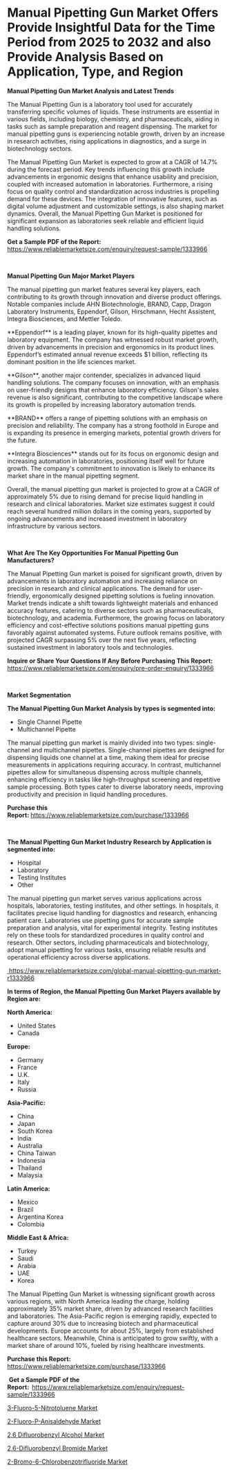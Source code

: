 <p><h1>Manual Pipetting Gun Market Offers Provide Insightful Data for the Time Period from 2025 to 2032 and also Provide Analysis Based on Application, Type, and Region</h1></p><p><strong>Manual Pipetting Gun Market Analysis and Latest Trends</strong></p>
<p><p>The Manual Pipetting Gun is a laboratory tool used for accurately transferring specific volumes of liquids. These instruments are essential in various fields, including biology, chemistry, and pharmaceuticals, aiding in tasks such as sample preparation and reagent dispensing. The market for manual pipetting guns is experiencing notable growth, driven by an increase in research activities, rising applications in diagnostics, and a surge in biotechnology sectors. </p><p>The Manual Pipetting Gun Market is expected to grow at a CAGR of 14.7% during the forecast period. Key trends influencing this growth include advancements in ergonomic designs that enhance usability and precision, coupled with increased automation in laboratories. Furthermore, a rising focus on quality control and standardization across industries is propelling demand for these devices. The integration of innovative features, such as digital volume adjustment and customizable settings, is also shaping market dynamics. Overall, the Manual Pipetting Gun Market is positioned for significant expansion as laboratories seek reliable and efficient liquid handling solutions.</p></p>
<p><strong>Get a Sample PDF of the Report:&nbsp;</strong> <a href="https://www.reliablemarketsize.com/enquiry/request-sample/1333966?utm_campaign=1898&utm_medium=2&utm_source=Github&utm_content=ia&utm_term=24032025&utm_id=manual-pipetting-gun">https://www.reliablemarketsize.com/enquiry/request-sample/1333966</a></p>
<p>&nbsp;</p>
<p><strong>Manual Pipetting Gun Major Market Players</strong></p>
<p><p>The manual pipetting gun market features several key players, each contributing to its growth through innovation and diverse product offerings. Notable companies include AHN Biotechnologie, BRAND, Capp, Dragon Laboratory Instruments, Eppendorf, Gilson, Hirschmann, Hecht Assistent, Integra Biosciences, and Mettler Toledo.</p><p>**Eppendorf** is a leading player, known for its high-quality pipettes and laboratory equipment. The company has witnessed robust market growth, driven by advancements in precision and ergonomics in its product lines. Eppendorf’s estimated annual revenue exceeds $1 billion, reflecting its dominant position in the life sciences market.</p><p>**Gilson**, another major contender, specializes in advanced liquid handling solutions. The company focuses on innovation, with an emphasis on user-friendly designs that enhance laboratory efficiency. Gilson's sales revenue is also significant, contributing to the competitive landscape where its growth is propelled by increasing laboratory automation trends.</p><p>**BRAND** offers a range of pipetting solutions with an emphasis on precision and reliability. The company has a strong foothold in Europe and is expanding its presence in emerging markets, potential growth drivers for the future.</p><p>**Integra Biosciences** stands out for its focus on ergonomic design and increasing automation in laboratories, positioning itself well for future growth. The company's commitment to innovation is likely to enhance its market share in the manual pipetting segment.</p><p>Overall, the manual pipetting gun market is projected to grow at a CAGR of approximately 5% due to rising demand for precise liquid handling in research and clinical laboratories. Market size estimates suggest it could reach several hundred million dollars in the coming years, supported by ongoing advancements and increased investment in laboratory infrastructure by various sectors.</p></p>
<p>&nbsp;</p>
<p><strong>What Are The Key Opportunities For Manual Pipetting Gun Manufacturers?</strong></p>
<p><p>The Manual Pipetting Gun market is poised for significant growth, driven by advancements in laboratory automation and increasing reliance on precision in research and clinical applications. The demand for user-friendly, ergonomically designed pipetting solutions is fueling innovation. Market trends indicate a shift towards lightweight materials and enhanced accuracy features, catering to diverse sectors such as pharmaceuticals, biotechnology, and academia. Furthermore, the growing focus on laboratory efficiency and cost-effective solutions positions manual pipetting guns favorably against automated systems. Future outlook remains positive, with projected CAGR surpassing 5% over the next five years, reflecting sustained investment in laboratory tools and technologies.</p></p>
<p><strong>Inquire or Share Your Questions If Any Before Purchasing This Report:</strong> <a href="https://www.reliablemarketsize.com/enquiry/pre-order-enquiry/1333966?utm_campaign=1898&utm_medium=2&utm_source=Github&utm_content=ia&utm_term=24032025&utm_id=manual-pipetting-gun">https://www.reliablemarketsize.com/enquiry/pre-order-enquiry/1333966</a></p>
<p>&nbsp;</p>
<p><strong>Market Segmentation</strong></p>
<p><strong>The Manual Pipetting Gun Market Analysis by types is segmented into:</strong></p>
<p><ul><li>Single Channel Pipette</li><li>Multichannel Pipette</li></ul></p>
<p><p>The manual pipetting gun market is mainly divided into two types: single-channel and multichannel pipettes. Single-channel pipettes are designed for dispensing liquids one channel at a time, making them ideal for precise measurements in applications requiring accuracy. In contrast, multichannel pipettes allow for simultaneous dispensing across multiple channels, enhancing efficiency in tasks like high-throughput screening and repetitive sample processing. Both types cater to diverse laboratory needs, improving productivity and precision in liquid handling procedures.</p></p>
<p><strong>Purchase this Report:&nbsp;</strong><a href="https://www.reliablemarketsize.com/purchase/1333966?utm_campaign=1898&utm_medium=2&utm_source=Github&utm_content=ia&utm_term=24032025&utm_id=manual-pipetting-gun">https://www.reliablemarketsize.com/purchase/1333966</a></p>
<p>&nbsp;</p>
<p><strong>The Manual Pipetting Gun Market Industry Research by Application is segmented into:</strong></p>
<p><ul><li>Hospital</li><li>Laboratory</li><li>Testing Institutes</li><li>Other</li></ul></p>
<p><p>The manual pipetting gun market serves various applications across hospitals, laboratories, testing institutes, and other settings. In hospitals, it facilitates precise liquid handling for diagnostics and research, enhancing patient care. Laboratories use pipetting guns for accurate sample preparation and analysis, vital for experimental integrity. Testing institutes rely on these tools for standardized procedures in quality control and research. Other sectors, including pharmaceuticals and biotechnology, adopt manual pipetting for various tasks, ensuring reliable results and operational efficiency across diverse applications.</p></p>
<p><a href="https://www.reliablemarketsize.com/global-manual-pipetting-gun-market-r1333966?utm_campaign=1898&utm_medium=2&utm_source=Github&utm_content=ia&utm_term=24032025&utm_id=manual-pipetting-gun">&nbsp;https://www.reliablemarketsize.com/global-manual-pipetting-gun-market-r1333966</a></p>
<p><strong>In terms of Region, the Manual Pipetting Gun Market Players available by Region are:</strong></p>
<p>
    <p> <strong> North America: </strong>
        <ul>
            <li>United States</li>
            <li>Canada</li>
        </ul>
        </p> 
    <p> <strong> Europe: </strong>
        <ul>
            <li>Germany</li>
            <li>France</li>
            <li>U.K.</li>
            <li>Italy</li>
            <li>Russia</li>
        </ul>
        </p> 
    <p> <strong> Asia-Pacific: </strong>
        <ul>
            <li>China</li>
            <li>Japan</li>
            <li>South Korea</li>
            <li>India</li>
            <li>Australia</li>
            <li>China Taiwan</li>
            <li>Indonesia</li>
            <li>Thailand</li>
            <li>Malaysia</li>
        </ul>
        </p> 
    <p> <strong> Latin America: </strong>
        <ul>
            <li>Mexico</li>
            <li>Brazil</li>
            <li>Argentina Korea</li>
            <li>Colombia</li>
        </ul>
        </p> 
    <p> <strong> Middle East & Africa: </strong>
        <ul>
            <li>Turkey</li>
            <li>Saudi</li>
            <li>Arabia</li>
            <li>UAE</li>
            <li>Korea</li>
        </ul>
    </p>
    </p>
<p><p>The Manual Pipetting Gun Market is witnessing significant growth across various regions, with North America leading the charge, holding approximately 35% market share, driven by advanced research facilities and laboratories. The Asia-Pacific region is emerging rapidly, expected to capture around 30% due to increasing biotech and pharmaceutical developments. Europe accounts for about 25%, largely from established healthcare sectors. Meanwhile, China is anticipated to grow swiftly, with a market share of around 10%, fueled by rising healthcare investments.</p></p>
<p><strong>Purchase this Report: </strong><a href="https://www.reliablemarketsize.com/purchase/1333966?utm_campaign=1898&utm_medium=2&utm_source=Github&utm_content=ia&utm_term=24032025&utm_id=manual-pipetting-gun">https://www.reliablemarketsize.com/purchase/1333966</a></p>
<p>&nbsp;<strong>Get a Sample PDF of the Report:&nbsp;&nbsp;</strong><a href="https://www.reliablemarketsize.com/enquiry/request-sample/1333966?utm_campaign=1898&utm_medium=2&utm_source=Github&utm_content=ia&utm_term=24032025&utm_id=manual-pipetting-gun">https://www.reliablemarketsize.com/enquiry/request-sample/1333966</a></p>
<p><strong></strong></p>
<p><p><a href="https://github.com/duerknikko44/Market-Research-Report-List-1/blob/main/3-fluoro-5-nitrotoluene-market.md?utm_campaign=1898&utm_medium=2&utm_source=Github&utm_content=ia&utm_term=24032025&utm_id=manual-pipetting-gun">3-Fluoro-5-Nitrotoluene Market</a></p><p><a href="https://github.com/poskaturovtl/Market-Research-Report-List-1/blob/main/2-fluoro-p-anisaldehyde-market.md?utm_campaign=1898&utm_medium=2&utm_source=Github&utm_content=ia&utm_term=24032025&utm_id=manual-pipetting-gun">2-Fluoro-P-Anisaldehyde Market</a></p><p><a href="https://github.com/rafiishibu00/Market-Research-Report-List-1/blob/main/26-difluorobenzyl-alcohol-market.md?utm_campaign=1898&utm_medium=2&utm_source=Github&utm_content=ia&utm_term=24032025&utm_id=manual-pipetting-gun">2,6 Difluorobenzyl Alcohol Market</a></p><p><a href="https://github.com/paulierasho/Market-Research-Report-List-1/blob/main/26-difluorobenzyl-bromide-market.md?utm_campaign=1898&utm_medium=2&utm_source=Github&utm_content=ia&utm_term=24032025&utm_id=manual-pipetting-gun">2,6-Difluorobenzyl Bromide Market</a></p><p><a href="https://github.com/pelegeazlie5/Market-Research-Report-List-1/blob/main/2-bromo-6-chlorobenzotrifluoride-market.md?utm_campaign=1898&utm_medium=2&utm_source=Github&utm_content=ia&utm_term=24032025&utm_id=manual-pipetting-gun">2-Bromo-6-Chlorobenzotrifluoride Market</a></p></p>